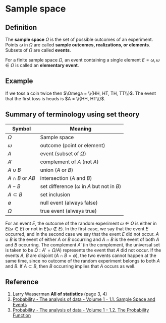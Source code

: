 # Sample space

## Definition

The **sample space** $\Omega$ is the set of possible outcomes of an experiment. Points $\omega$ in $\Omega$ are called **sample outcomes, realizations, or elements**. Subsets of $\Omega$ are called **events**.

For a finite sample space $\Omega$, an event containing a single element $E = {\omega}, \omega \in \Omega$ is called an **elementary event**.

## Example

If we toss a coin twice then $\Omega = \\{HH, HT, TH, TT\\}$. The event that the first toss is heads is $A = \\{HH, HT\\}$.

## Summary of terminology using set theory

| Symbol                | Meaning                                           |
|-----------------------|---------------------------------------------------|
| $\Omega$              | Sample space                                      |
| $\omega$              | outcome (point or element)                        |
| $A$                   | event (subset of $\Omega$)                        |
| $A'$                  | complement of $A$ (not $A$)                       |
| $A \cup B$            | union ($A$ or $B$)                                |
| $A \cap B$ or $AB$    | intersection ($A$ and $B$)                        |
| $A − B$               | set difference ($\omega$ in $A$ but not in $B$)   |
| $A \subset B$         | set inclusion                                     |
| $\emptyset$           | null event (always false)                         |
| $\Omega$              | true event (always true)                          |

For an event $E$, the outcome of the random experiment $\omega \in \Omega$ is either in $E (\omega \in E)$ or not in $E (\omega \not \in E)$. In the first case, we say that the event $E$ occurred, and in the second case we say that the event $E$ did not occur. $A \cup B$ is the event of either $A$ or $B$ occurring and $A \cap B$ is the event of both $A$ and $B$ occurring. The complement $A'$ (in the complement, the universal set is taken to be $\Omega: A' = \Omega / A$) represents the event that $A$ did not occur. If the events $A$, $B$ are disjoint ($A \cap B = \emptyset$), the two events cannot happen at the same time, since no outcome of the random experiment belongs to both $A$ and $B$. If $A \subset B$, then $B$ occurring implies that $A$ occurs as well.

## Reference

1. Larry Wasserman **All of statistics** (page 3, 4)
2. [Probability - The analysis of data - Volume 1 - 1.1. Sample Space and Events](http://theanalysisofdata.com/probability/1_1.html)
3. [Probability - The analysis of data - Volume 1 - 1.2. The Probability Function](http://theanalysisofdata.com/probability/1_2.html)